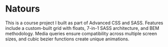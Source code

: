 # Natours

This is a course project I built as part of Advanced CSS and SASS.  Features include a custom-built grid with floats, 7-in-1 SASS architecture, and BEM methodology.  Media queries ensure compatibility across multiple screen sizes, and cubic bezier functions create unique animations.
